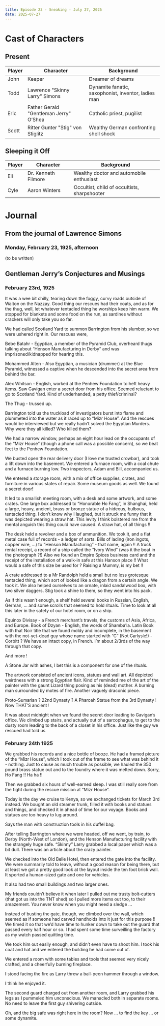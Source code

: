 ```yaml
---
title: Episode 23 - Sneaking - July 27, 2025
date: 2025-07-27
---
```


# Cast of Characters


## Present

| Player | Character                              | Background                                                      |
|--------|----------------------------------------|-----------------------------------------------------------------|
| John   | Keeper                                 | Dreamer of dreams                                               |
| Todd   | Lawrence "Skinny Larry" Simons         | Dynamite fanatic, saxophonist, inventor, ladies man             |
| Eric   | Father Gerald "Gentleman Jerry" O’Shea | Catholic priest, pugilist                                       |
| Scott  | Ritter Gunter "Stig" von Stiglitz      | Wealthy German confronting shell shock                          |


## Sleeping it Off

| Player | Character                              | Background                                                      |
|--------|----------------------------------------|-----------------------------------------------------------------|
| Eli    | Dr. Kenneth Filmore                    | Wealthy doctor and automobile enthusiast                        |
| Cyle   | Aaron Winters                          | Occultist, child of occultists, sharpshooter                    |


# Journal


## From the journal of Lawrence Simons


### Monday, February 23, 1925, afternoon

(to be written)


## Gentleman Jerry’s Conjectures and Musings

### February 23rd, 1925

It was a wee bit chilly, tearing down the foggy, curvy roads outside of Walton on the Nazzay. Good thing our rescues had their coats, and as for the thug, well, let whatever tentacled thing he worships keep him warm. We stopped for blankets and some food on the run, as sardines without crackers will only take you so far.

We had called Scotland Yard to summon Barrington from his slumber, so we were ushered right in. Our rescues were,

Bebe Batahr - Egyptian, a member of the Pyramid Club, overheard thugs talking about “Henson Manufacturing in Derby” and was imprisoned/kidnapped for hearing this. 

Mohammed Alten - Also Egyptian, a musician (drummer) at the Blue Pyramid, witnessed a captive when he descended into the secret area from behind the bar.

Alex Whitson - English, worked at the Penhew Foundation to heft heavy items. Saw Gavigan enter a secret door from his office. Seemed reluctant to go to Scotland Yard. Kind of underhanded, a petty thief/criminal?

The Thug - trussed up.

Barrington told us the truckload of investigators burst into flame and plummeted into the water as it raced up to “Mizr House”. And the rescues would be interviewed but we really hadn’t solved the Egyptian Murders. Why were they all killed? Who killed them? 

We had a narrow window, perhaps an eight hour lead on the occupants of the “Mizr House” (though a phone call was a possible concern), so we beat feet to the Penhew Foundation. 

We busted open the rear delivery door (I love me trusted crowbar), and took a lift down into the basement. We entered a furnace room, with a coal chute and a furnace burning low. Two inspectors, Adam and Bill, accompanied us. 

We entered a storage room, with a mix of office supplies, crates, and furniture in various states of repair. Some museum goods as well. We found a secret door!

It led to a smallish meeting room, with a desk and some artwork, and some crates. One large box addressed to “Honorable Ho Fang”, in Shanghai, held a large, heavy, ancient, brass or bronze statue of a hideous, bulbous, tentacled thing. I don’t know why I laughed, but it struck me funny that it was depicted wearing a straw hat. This levity I think bolstered me from the mental anguish this thing could have caused. A straw hat, of all things !!

The desk held a revolver and a box of ammunition. We took it, and a flat metal case full of records - a ledger of sorts. Bills of lading (iron ingots, copper wire, …) to “Henson Manufacturing” - that name, again !! A truck rental receipt, a record of a ship called the “Ivory Wind” (was it the boat in the photograph ?!) Also we found an Empire Spices business card and the receipt of the installation of a walk-in safe at this Hanson place !! What would a safe of this size be used for ? Raising a Mummy, is my bet !!

A crate addressed to a Mr Randolph held a small but no less grotesque tentacled thing, which sort of looked like a dragon from a certain angle. We took it. We also helped ourselves to an ornate, inlaid sandalwood box, with two silver daggers. Stig took a shine to them, so they went into his pack.

As if this wasn’t enough, a shelf held several books in Russian, English, German, … and some scrolls that seemed to hold rituals. Time to look at all this later in the safety of our hotel room, or on a ship.

Equinox Divisay - a French merchant’s travels, the customs of Asia, Africa, and Europe.
Book of Dzyan - English, the words of Shamba’la.
Latin Book with that Noir title that we found moldy and incomplete, in the basement with the not-yet-dead guy whose name started with “C” (Not Carlysle!) - Corbitt ? We have an intact copy, in French. I’m about 2/3rds of the way through that copy.

And more !

A Stone Jar with ashes, I bet this is a component for one of the rituals.

The artwork consisted of ancient icons, statues and wall art. All depicted weirdness with a strong Egyptian flair. Kind of reminded me of the art of the painter with the gaunt Lizard thing posing as his (dead) mother. A burning man surrounded by motes of fire. Another vaguely draconic piece.

Proto-Sumarian ? 22nd Dynasty ? A Pharoah Statue from the 3rd Dynasty ! Now THAT’S ancient !

It was about midnight when we found the secret door leading to Gavigan’s office. We climbed up stairs, and actually out of a sarcophagus, to get to the dusty room leading to the back of a closet in his office. Just like the guy we rescued had told us.

### February 24th 1925

We grabbed his records and a nice bottle of booze. He had a framed picture of the “Mizr House”, which I took out of the frame to see what was behind it - nothing. Just to cause as much trouble as possible, we hauled the 350 pound brass statue out and to the foundry where it was melted down. Sorry, Ho Fang !! Ha ha !! 

Then we grabbed six hours of well-earned sleep. I was still really sore from the fight during the rescue mission at “Mizr House”.

Today is the day we cruise to Kenya, so we exchanged tickets for March 3rd instead. We bought an old steamer trunk, filled it with books and statues and things, and checked it in ahead of time for our voyage. Books and statues are too heavy to lug around.

Says the man with construction tools in his duffel bag.

After telling Barrington where we were headed, off we went, by train, to Derby (North-West of London), and the Henson Manufacturing facility with the strangely huge safe. “Skinny” Larry grabbed a local paper which was a bit dull. There was an article about the crazy painter.

We checked into the Old Belle Hotel, then entered the gate into the facility. We were summarily told to leave, without a good reason for being there, but at least we got a pretty good look at the layout inside the ten foot brick wall. It sported a human-sized gate and one for vehicles.

It also had two small buildings and two larger ones.

My friends couldn’t believe it when later I pulled out me trusty bolt-cutters (that got us into the TNT shed) so I pulled more items out too, to their amazement. You never know when you might need a sledge …

Instead of busting the gate, though, we climbed over the wall, which seemed as if someone had carved handholds into it just for this purpose !! We timed it so that we’d have time to hunker down to take out the guard that passed every half hour or so. I had spent some time surveilling the factory as my watch passed quitting time.

We took him out easily enough, and didn’t even have to shoot him. I took his coat and hat and we entered the building he had come out of.

We entered a room with some tables and tools that seemed very nicely crafted, and a cheerfully burning fireplace. 

I stood facing the fire as Larry threw a ball-peen hammer through a window. 

I think he enjoyed it.

The second guard charged out from another room, and Larry grabbed his legs as I pummeled him unconscious. We manacled both in separate rooms. No need to leave the first guy shivering outside. 

Oh, and the big safe was right here in the room? Now … to find the key … or some dynamite.
